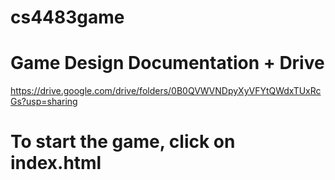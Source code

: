 # cs4483game


# Game Design Documentation + Drive

https://drive.google.com/drive/folders/0B0QVWVNDpyXyVFYtQWdxTUxRcGs?usp=sharing

# To start the game, click on index.html 

